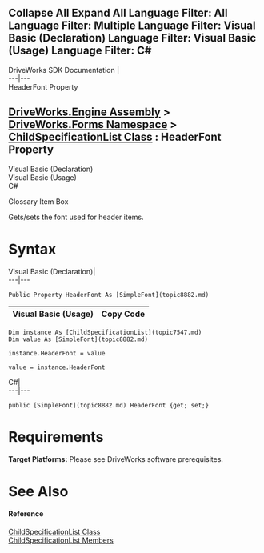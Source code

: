 Collapse All Expand All Language Filter: All  Language Filter: Multiple  Language Filter: Visual Basic (Declaration) Language Filter: Visual Basic (Usage) Language Filter: C#  
---  
DriveWorks SDK Documentation  |   
---|---  
HeaderFont Property   
  
[DriveWorks.Engine Assembly](topic2156.md) > [DriveWorks.Forms Namespace](topic7266.md) > [ChildSpecificationList Class](topic7547.md) : HeaderFont Property  
---  
  
Visual Basic (Declaration)    
Visual Basic (Usage)    
C# 

Glossary Item Box

Gets/sets the font used for header items. 

# Syntax

Visual Basic (Declaration)|   
---|---  
      
    
    Public Property HeaderFont As [SimpleFont](topic8882.md)  
  
Visual Basic (Usage)| Copy Code  
---|---  
      
    
    Dim instance As [ChildSpecificationList](topic7547.md)
    Dim value As [SimpleFont](topic8882.md)
     
    instance.HeaderFont = value
     
    value = instance.HeaderFont  
  
C#|   
---|---  
      
    
    public [SimpleFont](topic8882.md) HeaderFont {get; set;}  
  
# Requirements

**Target Platforms:** Please see DriveWorks software prerequisites.

# See Also

#### Reference

[ChildSpecificationList Class](topic7547.md)   
[ChildSpecificationList Members](topic7548.md)


